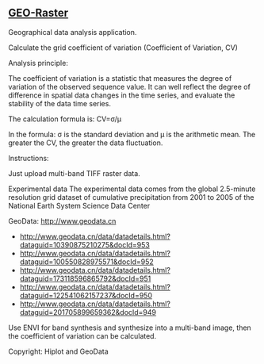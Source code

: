 ## [GEO-Raster](/advance/geo-raster)

Geographical data analysis application.

Calculate the grid coefficient of variation (Coefficient of Variation, CV)

Analysis principle:

The coefficient of variation is a statistic that measures the degree of variation of the observed sequence value. It can
well reflect the degree of difference in spatial data changes in the time series, and evaluate the stability of the data
time series.

The calculation formula is: CV=σ/μ

In the formula: σ is the standard deviation and μ is the arithmetic mean. The greater the CV, the greater the data
fluctuation.

Instructions:

Just upload multi-band TIFF raster data.

Experimental data
The experimental data comes from the global 2.5-minute resolution grid dataset of cumulative precipitation from 2001 to
2005 of the National Earth System Science Data Center

GeoData: http://www.geodata.cn

- http://www.geodata.cn/data/datadetails.html?dataguid=10390875210275&docId=953
- http://www.geodata.cn/data/datadetails.html?dataguid=100550828975571&docId=952
- http://www.geodata.cn/data/datadetails.html?dataguid=173118596865792&docId=951
- http://www.geodata.cn/data/datadetails.html?dataguid=122541062157237&docId=950
- http://www.geodata.cn/data/datadetails.html?dataguid=201705899659362&docId=949

Use ENVI for band synthesis and synthesize into a multi-band image, then the coefficient of variation can be calculated.

Copyright: Hiplot and GeoData
